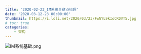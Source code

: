 ```yaml
---
title: '2020-02-23_IM系统关键点梳理'
date: '2020-03-12-23 00:00:00'
thumbnail: https://i.loli.net/2020/03/23/FwNYL9kIoCRDVT5.jpg
# toc: true
categories:
    - 架构
---
```

![IM系统基础.png](https://i.loli.net/2020/03/23/s1q2CZDIrGJvubg.png)